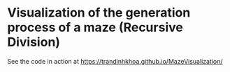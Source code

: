 # Visualization of the generation process of a maze (Recursive Division)
See the code in action at
https://trandinhkhoa.github.io/MazeVisualization/
